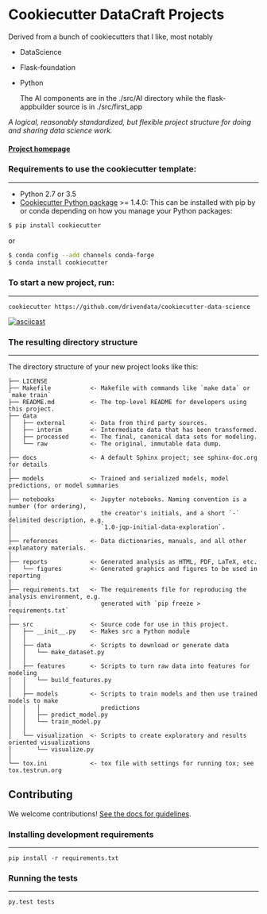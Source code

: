 # Cookiecutter DataCraft Projects
Derived from a bunch of cookiecutters that I like, most notably
- DataScience
- Flask-foundation
- Python

    The AI components are in the ./src/AI directory
    while the flask-appbuilder source is in ./src/first_app




_A logical, reasonably standardized, but flexible project structure for doing and sharing data science work._


#### [Project homepage](http://drivendata.github.io/cookiecutter-data-science/)


### Requirements to use the cookiecutter template:
-----------
 - Python 2.7 or 3.5
 - [Cookiecutter Python package](http://cookiecutter.readthedocs.org/en/latest/installation.html) >= 1.4.0: This can be installed with pip by or conda depending on how you manage your Python packages:

``` bash
$ pip install cookiecutter
```

or

``` bash
$ conda config --add channels conda-forge
$ conda install cookiecutter
```


### To start a new project, run:
------------

    cookiecutter https://github.com/drivendata/cookiecutter-data-science


[![asciicast](https://asciinema.org/a/9bgl5qh17wlop4xyxu9n9wr02.png)](https://asciinema.org/a/9bgl5qh17wlop4xyxu9n9wr02)


### The resulting directory structure
------------

The directory structure of your new project looks like this: 

```
├── LICENSE
├── Makefile           <- Makefile with commands like `make data` or `make train`
├── README.md          <- The top-level README for developers using this project.
├── data
│   ├── external       <- Data from third party sources.
│   ├── interim        <- Intermediate data that has been transformed.
│   ├── processed      <- The final, canonical data sets for modeling.
│   └── raw            <- The original, immutable data dump.
│
├── docs               <- A default Sphinx project; see sphinx-doc.org for details
│
├── models             <- Trained and serialized models, model predictions, or model summaries
│
├── notebooks          <- Jupyter notebooks. Naming convention is a number (for ordering),
│                         the creator's initials, and a short `-` delimited description, e.g.
│                         `1.0-jqp-initial-data-exploration`.
│
├── references         <- Data dictionaries, manuals, and all other explanatory materials.
│
├── reports            <- Generated analysis as HTML, PDF, LaTeX, etc.
│   └── figures        <- Generated graphics and figures to be used in reporting
│
├── requirements.txt   <- The requirements file for reproducing the analysis environment, e.g.
│                         generated with `pip freeze > requirements.txt`
│
├── src                <- Source code for use in this project.
│   ├── __init__.py    <- Makes src a Python module
│   │
│   ├── data           <- Scripts to download or generate data
│   │   └── make_dataset.py
│   │
│   ├── features       <- Scripts to turn raw data into features for modeling
│   │   └── build_features.py
│   │
│   ├── models         <- Scripts to train models and then use trained models to make
│   │   │                 predictions
│   │   ├── predict_model.py
│   │   └── train_model.py
│   │
│   └── visualization  <- Scripts to create exploratory and results oriented visualizations
│       └── visualize.py
│
└── tox.ini            <- tox file with settings for running tox; see tox.testrun.org
```

## Contributing

We welcome contributions! [See the docs for guidelines](https://drivendata.github.io/cookiecutter-data-science/#contributing).

### Installing development requirements
------------

    pip install -r requirements.txt

### Running the tests
------------

    py.test tests
